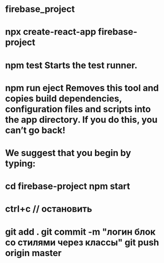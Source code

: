 # firebase_project

npx create-react-app firebase-project
=====
npm test
    Starts the test runner.
=====
npm run eject
    Removes this tool and copies build dependencies, configuration files
    and scripts into the app directory. If you do this, you can’t go back!
=====
We suggest that you begin by typing:
=====
cd firebase-project
npm start
=====
ctrl+c // остановить
=====
git add . 
git commit -m "логин блок со стилями через классы" 
git push origin master
=====
